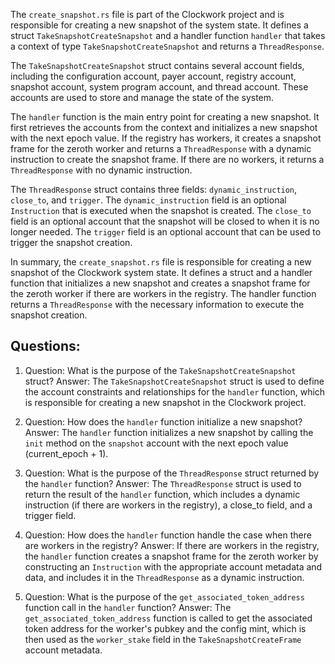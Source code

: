 The `create_snapshot.rs` file is part of the Clockwork project and is responsible for creating a new snapshot of the system state. It defines a struct `TakeSnapshotCreateSnapshot` and a handler function `handler` that takes a context of type `TakeSnapshotCreateSnapshot` and returns a `ThreadResponse`.

The `TakeSnapshotCreateSnapshot` struct contains several account fields, including the configuration account, payer account, registry account, snapshot account, system program account, and thread account. These accounts are used to store and manage the state of the system.

The `handler` function is the main entry point for creating a new snapshot. It first retrieves the accounts from the context and initializes a new snapshot with the next epoch value. If the registry has workers, it creates a snapshot frame for the zeroth worker and returns a `ThreadResponse` with a dynamic instruction to create the snapshot frame. If there are no workers, it returns a `ThreadResponse` with no dynamic instruction.

The `ThreadResponse` struct contains three fields: `dynamic_instruction`, `close_to`, and `trigger`. The `dynamic_instruction` field is an optional `Instruction` that is executed when the snapshot is created. The `close_to` field is an optional account that the snapshot will be closed to when it is no longer needed. The `trigger` field is an optional account that can be used to trigger the snapshot creation.

In summary, the `create_snapshot.rs` file is responsible for creating a new snapshot of the Clockwork system state. It defines a struct and a handler function that initializes a new snapshot and creates a snapshot frame for the zeroth worker if there are workers in the registry. The handler function returns a `ThreadResponse` with the necessary information to execute the snapshot creation.

## Questions:

1. Question: What is the purpose of the `TakeSnapshotCreateSnapshot` struct?
   Answer: The `TakeSnapshotCreateSnapshot` struct is used to define the account constraints and relationships for the `handler` function, which is responsible for creating a new snapshot in the Clockwork project.

2. Question: How does the `handler` function initialize a new snapshot?
   Answer: The `handler` function initializes a new snapshot by calling the `init` method on the `snapshot` account with the next epoch value (current_epoch + 1).

3. Question: What is the purpose of the `ThreadResponse` struct returned by the `handler` function?
   Answer: The `ThreadResponse` struct is used to return the result of the `handler` function, which includes a dynamic instruction (if there are workers in the registry), a close_to field, and a trigger field.

4. Question: How does the `handler` function handle the case when there are workers in the registry?
   Answer: If there are workers in the registry, the `handler` function creates a snapshot frame for the zeroth worker by constructing an `Instruction` with the appropriate account metadata and data, and includes it in the `ThreadResponse` as a dynamic instruction.

5. Question: What is the purpose of the `get_associated_token_address` function call in the `handler` function?
   Answer: The `get_associated_token_address` function is called to get the associated token address for the worker's pubkey and the config mint, which is then used as the `worker_stake` field in the `TakeSnapshotCreateFrame` account metadata.
